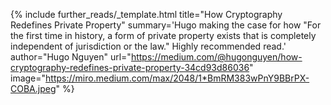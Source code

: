 {%
  include further_reads/_template.html
  title="How Cryptography Redefines Private Property"
  summary='Hugo making the case for how "For the first time in history, a form of private property exists that is completely independent of jurisdiction or the law." Highly recommended read.'
  author="Hugo Nguyen"
  url="https://medium.com/@hugonguyen/how-cryptography-redefines-private-property-34cd93d86036"
  image="https://miro.medium.com/max/2048/1*BmRM383wPnY9BBrPX-COBA.jpeg"
%}